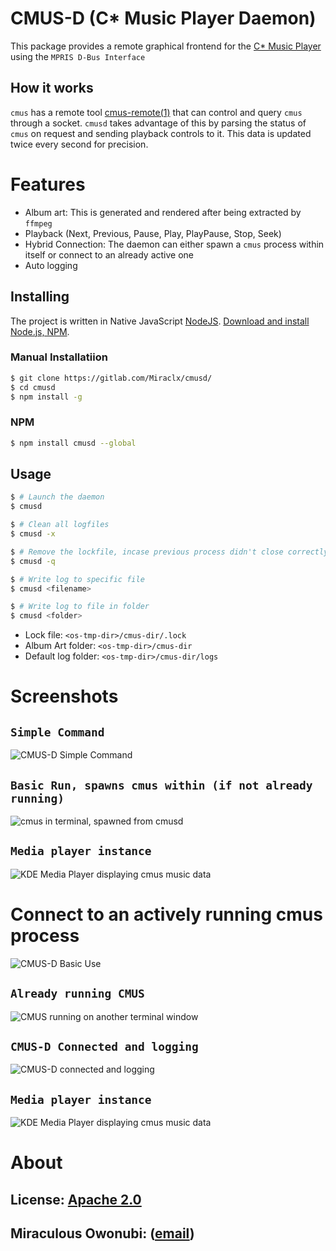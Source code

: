 CMUS-D (C* Music Player Daemon)
===============================

This package provides a remote graphical frontend for the [C* Music Player](https://github.com/cmus/cmus) using the `MPRIS D-Bus Interface`

How it works
------------
`cmus` has a remote tool [cmus-remote(1)](https://linux.die.net/man/1/cmus-remote) that can control and query `cmus` through a socket.
`cmusd` takes advantage of this by parsing the status of `cmus` on request and sending playback controls to it.
This data is updated twice every second for precision.

# Features
* Album art: This is generated and rendered after being extracted by `ffmpeg`
* Playback (Next, Previous, Pause, Play, PlayPause, Stop, Seek)
* Hybrid Connection: The daemon can either spawn a `cmus` process within itself or connect to an already active one
* Auto logging

Installing
----------
The project is written in Native JavaScript [NodeJS](https://github.com/nodejs/node).
[Download and install Node.js, NPM](https://nodejs.org/en/download/).

### Manual Installatiion
``` bash
$ git clone https://gitlab.com/Miraclx/cmusd/
$ cd cmusd
$ npm install -g
```
### NPM
``` bash
$ npm install cmusd --global
```

Usage
-----
``` bash
$ # Launch the daemon
$ cmusd

$ # Clean all logfiles
$ cmusd -x

$ # Remove the lockfile, incase previous process didn't close correctly
$ cmusd -q

$ # Write log to specific file
$ cmusd <filename>

$ # Write log to file in folder
$ cmusd <folder>
```

* Lock file: `<os-tmp-dir>/cmus-dir/.lock`
* Album Art folder: `<os-tmp-dir>/cmus-dir`
* Default log folder: `<os-tmp-dir>/cmus-dir/logs`

# Screenshots
## `Simple Command`
![CMUS-D Simple Command](./screenshots/cmusd.png "CMUS-D Simple Command")
## `Basic Run, spawns cmus within (if not already running)`
![cmus in terminal, spawned from cmusd](./screenshots/cmusd-spawn.png "CMUS-D Spawning a cmus process within itself (if not already running)")
## `Media player instance`
![KDE Media Player displaying cmus music data](./screenshots/mpris-player.png "KDE Media Player displaying cmus music data")

# Connect to an actively running cmus process
![CMUS-D Basic Use](./screenshots/cmusd-connect.png)

## `Already running CMUS`
![CMUS running on another terminal window](./screenshots/cmus-solo.png)

## `CMUS-D Connected and logging`
![CMUS-D connected and logging](./screenshots/cmusd-logs.png)

## `Media player instance`
![KDE Media Player displaying cmus music data](./screenshots/mpris-connect.png)

# About
## License: [Apache 2.0](LICENSE)
## Miraculous Owonubi: ([email](mailto:omiraculous@gmail.com))
